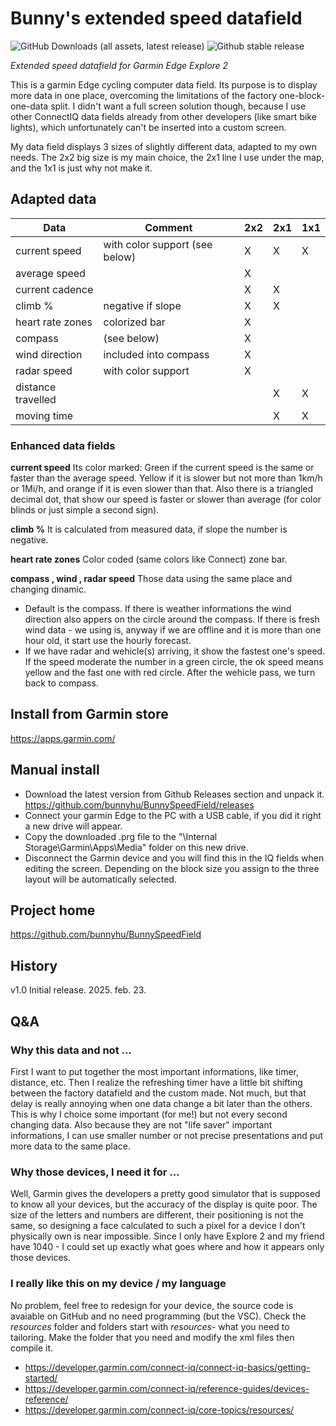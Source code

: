 # Bunny's extended speed datafield
![GitHub Downloads (all assets, latest release)](https://img.shields.io/github/downloads/bunnyhu/BunnySpeedField/latest/total)
![Github stable release](https://img.shields.io/packagist/v/bunnyhu/BunnySpeedField?label=Stable)

*Extended speed datafield for Garmin Edge Explore 2*

This is a garmin Edge cycling computer data field. Its purpose is to display more data in one place, overcoming the limitations of the factory one-block-one-data split. I didn't want a full screen solution though, because I use other ConnectIQ data fields already from other developers (like smart bike lights), which unfortunately can't be inserted into a custom screen.

My data field displays 3 sizes of slightly different data, adapted to my own needs. The 2x2 big size is my main choice, the 2x1 line I use under the map, and the 1x1 is just why not make it.

## Adapted data

| Data | Comment | 2x2 | 2x1 | 1x1 |
| --- | --- | --- | --- | --- |
| current speed | with color support (see below) | X | X | X |
| average speed | | X | | |
| current cadence | | X | X | |
| climb % | negative if slope | X | X | |
| heart rate zones | colorized bar | X | | |
| compass | (see below) | X | | |
| wind direction | included into compass | X | | |
| radar speed | with color support | X | | |
| distance travelled | | | X | X |
| moving time | | | X | X |

### Enhanced data fields

**current speed** Its color marked: Green if the current speed is the same or faster than the average speed. Yellow if it is slower but not more than 1km/h or 1Mi/h, and orange if it is even slower than that. Also there is a triangled decimal dot, that show our speed is faster or slower than average (for color blinds or just simple a second sign).

**climb %** It is calculated from measured data, if slope the number is negative.

**heart rate zones** Color coded (same colors like Connect) zone bar.

**compass , wind , radar speed** Those data using the same place and changing dinamic.
* Default is the compass. If there is weather informations the wind direction also appers on the circle around the compass. If there is fresh wind data - we using is, anyway if we are offline and  it is more than one hour old, it start use the hourly forecast.
* If we have radar and wehicle(s) arriving, it show the fastest one's speed. If the speed moderate the number in a green circle, the ok speed means yellow and the fast one with red circle. After the wehicle pass, we turn back to compass.

## Install from Garmin store
https://apps.garmin.com/

## Manual install
* Download the latest version from Github Releases section and unpack it. https://github.com/bunnyhu/BunnySpeedField/releases
* Connect your garmin Edge to the PC with a USB cable, if you did it right a new drive will appear. 
* Copy the downloaded .prg file to the "\Internal Storage\Garmin\Apps\Media" folder on this new drive. 
* Disconnect the Garmin device and you will find this in the IQ fields when editing the screen. Depending on the block size you assign to the three layout will be automatically selected.

## Project home
https://github.com/bunnyhu/BunnySpeedField

## History
v1.0    Initial release.  2025. feb. 23.

## Q&A
### Why this data and not ...
First I want to put together the most important informations, like timer, distance, etc. Then I realize the refreshing timer have a little bit shifting between the factory datafield and the custom made. Not much, but that delay is really annoying when one data change a bit later than the others. This is why I choice some important (for me!) but not every second changing data. Also because they are not "life saver" important informations, I can use smaller number or not precise presentations and put more data to the same place.
### Why those devices, I need it for ...
Well, Garmin gives the developers a pretty good simulator that is supposed to know all your devices, but the accuracy of the display is quite poor. The size of the letters and numbers are different, their positioning is not the same, so designing a face calculated to such a pixel for a device I don't physically own is near impossible. Since I only have Explore 2 and my friend have 1040 - I could set up exactly what goes where and how it appears only those devices. 
### I really like this on my device / my language
No problem, feel free to redesign for your device, the source code is avaiable on GitHub and no need programming (but the VSC).
Check the *resources* folder and folders start with *resources-* what you need to tailoring. Make the folder that you need and modify the xml files then compile it. 
* https://developer.garmin.com/connect-iq/connect-iq-basics/getting-started/
* https://developer.garmin.com/connect-iq/reference-guides/devices-reference/
* https://developer.garmin.com/connect-iq/core-topics/resources/
